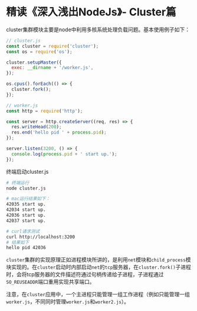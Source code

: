 # 精读《深入浅出NodeJs》- Cluster篇

cluster集群模块主要是node中利用多核系统处理负载问题。基本使用例子如下：

```js
// cluster.js
const cluster = require('cluster');
const os = require('os');

cluster.setupMaster({
  exec: __dirname + '/worker.js',
});

os.cpus().forEach(() => {
  cluster.fork();
});

// worker.js
const http = require('http');

const server = http.createServer((req, res) => {
  res.writeHead(200);
  res.end('hello pid ' + process.pid);
});

server.listen(3200, () => {
  console.log(process.pid + ' start up.');
});
```

终端启动cluster.js

```bash
# 终端运行
node cluster.js

# mac运行结果如下：
42035 start up.
42034 start up.
42036 start up.
42037 start up.

# curl请求测试
curl http://localhost:3200
# 结果如下
hello pid 42036
```

`cluster`集群的实现原理正如进程模块所讲的，是利用`net`模块和`child_process`模块实现的。在`cluster`启动时内部启动`net`的`tcp`服务器，在`cluster.fork()`子进程时，会将tcp服务器的文件描述符通过句柄传递给子进程，子进程通过`SO_REUSEADDR`端口重用实现共享端口。

注意，在`cluster`应用中，一个主进程只能管理一组工作进程（例如只能管理一组`worker.js`，不同同时管理`worker.js`和`worker2.js`）。